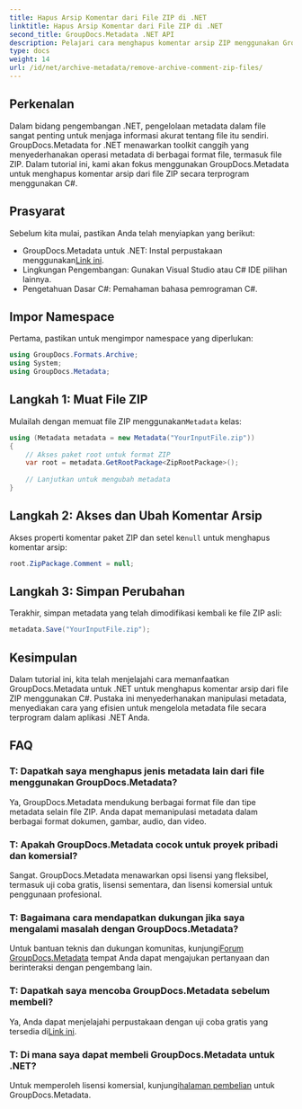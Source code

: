 ```yaml
---
title: Hapus Arsip Komentar dari File ZIP di .NET
linktitle: Hapus Arsip Komentar dari File ZIP di .NET
second_title: GroupDocs.Metadata .NET API
description: Pelajari cara menghapus komentar arsip ZIP menggunakan GroupDocs.Metadata untuk .NET. Tingkatkan keterampilan manajemen metadata Anda.
type: docs
weight: 14
url: /id/net/archive-metadata/remove-archive-comment-zip-files/
---
```

## Perkenalan
Dalam bidang pengembangan .NET, pengelolaan metadata dalam file sangat penting untuk menjaga informasi akurat tentang file itu sendiri. GroupDocs.Metadata for .NET menawarkan toolkit canggih yang menyederhanakan operasi metadata di berbagai format file, termasuk file ZIP. Dalam tutorial ini, kami akan fokus menggunakan GroupDocs.Metadata untuk menghapus komentar arsip dari file ZIP secara terprogram menggunakan C#. 
## Prasyarat
Sebelum kita mulai, pastikan Anda telah menyiapkan yang berikut:
-  GroupDocs.Metadata untuk .NET: Instal perpustakaan menggunakan[Link ini](https://releases.groupdocs.com/metadata/net/).
- Lingkungan Pengembangan: Gunakan Visual Studio atau C# IDE pilihan lainnya.
- Pengetahuan Dasar C#: Pemahaman bahasa pemrograman C#.

## Impor Namespace
Pertama, pastikan untuk mengimpor namespace yang diperlukan:
```csharp
using GroupDocs.Formats.Archive;
using System;
using GroupDocs.Metadata;
```

## Langkah 1: Muat File ZIP
 Mulailah dengan memuat file ZIP menggunakan`Metadata` kelas:
```csharp
using (Metadata metadata = new Metadata("YourInputFile.zip"))
{
    // Akses paket root untuk format ZIP
    var root = metadata.GetRootPackage<ZipRootPackage>();
    
    // Lanjutkan untuk mengubah metadata
}
```
## Langkah 2: Akses dan Ubah Komentar Arsip
Akses properti komentar paket ZIP dan setel ke`null` untuk menghapus komentar arsip:
```csharp
root.ZipPackage.Comment = null;
```
## Langkah 3: Simpan Perubahan
Terakhir, simpan metadata yang telah dimodifikasi kembali ke file ZIP asli:
```csharp
metadata.Save("YourInputFile.zip");
```

## Kesimpulan
Dalam tutorial ini, kita telah menjelajahi cara memanfaatkan GroupDocs.Metadata untuk .NET untuk menghapus komentar arsip dari file ZIP menggunakan C#. Pustaka ini menyederhanakan manipulasi metadata, menyediakan cara yang efisien untuk mengelola metadata file secara terprogram dalam aplikasi .NET Anda.

## FAQ
### T: Dapatkah saya menghapus jenis metadata lain dari file menggunakan GroupDocs.Metadata?
Ya, GroupDocs.Metadata mendukung berbagai format file dan tipe metadata selain file ZIP. Anda dapat memanipulasi metadata dalam berbagai format dokumen, gambar, audio, dan video.
### T: Apakah GroupDocs.Metadata cocok untuk proyek pribadi dan komersial?
Sangat. GroupDocs.Metadata menawarkan opsi lisensi yang fleksibel, termasuk uji coba gratis, lisensi sementara, dan lisensi komersial untuk penggunaan profesional.
### T: Bagaimana cara mendapatkan dukungan jika saya mengalami masalah dengan GroupDocs.Metadata?
 Untuk bantuan teknis dan dukungan komunitas, kunjungi[Forum GroupDocs.Metadata](https://forum.groupdocs.com/c/metadata/14) tempat Anda dapat mengajukan pertanyaan dan berinteraksi dengan pengembang lain.
### T: Dapatkah saya mencoba GroupDocs.Metadata sebelum membeli?
 Ya, Anda dapat menjelajahi perpustakaan dengan uji coba gratis yang tersedia di[Link ini](https://releases.groupdocs.com/).
### T: Di mana saya dapat membeli GroupDocs.Metadata untuk .NET?
 Untuk memperoleh lisensi komersial, kunjungi[halaman pembelian](https://purchase.groupdocs.com/buy) untuk GroupDocs.Metadata.